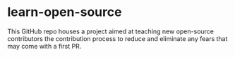 # learn-open-source
This GitHub repo houses a project aimed at teaching new open-source contributors the contribution process to reduce and eliminate any fears that may come with a first PR.
